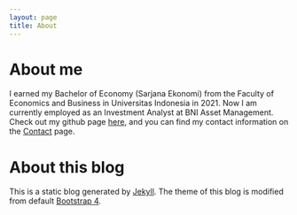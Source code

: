 ```yaml
---
layout: page
title: About
---
```


# About me

I earned my Bachelor of Economy (Sarjana Ekonomi) from the Faculty of Economics
and Business in Universitas Indonesia in 2021. Now I am currently employed as an
Investment Analyst at BNI Asset Management. Check out my github page
[here](https://github.com/abangfarhan), and you can find my contact information on
the [Contact](/contact) page.

# About this blog

This is a static blog generated by [Jekyll](https://jekyllrb.com/). The theme of this blog is modified from default [Bootstrap 4](https://getbootstrap.com/).
